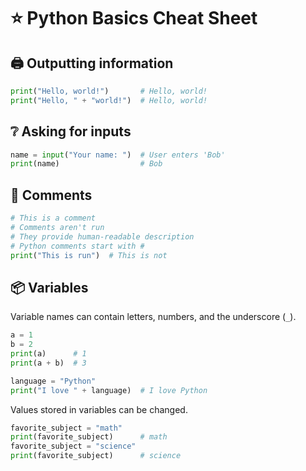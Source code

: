 # ⭐ Python Basics Cheat Sheet

## 🖨 Outputting information

```python
print("Hello, world!")       # Hello, world!
print("Hello, " + "world!")  # Hello, world!
```

## ❔ Asking for inputs

```python
name = input("Your name: ")  # User enters 'Bob'
print(name)                  # Bob
```

## 📜 Comments

```python
# This is a comment
# Comments aren't run
# They provide human-readable description
# Python comments start with #
print("This is run")  # This is not
```

## 📦 Variables

Variable names can contain letters, numbers, and the underscore (`_`).

```python
a = 1
b = 2
print(a)      # 1
print(a + b)  # 3

language = "Python"
print("I love " + language)  # I love Python
```

Values stored in variables can be changed.

```python
favorite_subject = "math"
print(favorite_subject)      # math
favorite_subject = "science"
print(favorite_subject)      # science
```
